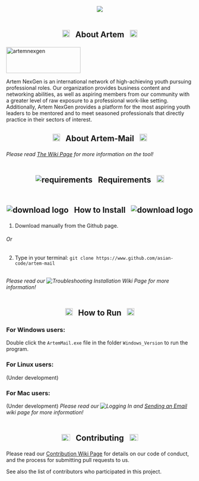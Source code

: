 <img src="https://github.com/asian-code/artem-mail/blob/master/images/topbargithub.gif" width="100%" height="5">

<p align="center">
<img src="https://github.com/asian-code/artem-mail/blob/master/artem-mail/artemlogo.gif">
</p>

<img src="https://github.com/asian-code/artem-mail/blob/master/images/topbargithub.gif" width="100%" height="5">

## <p align="center"> <img src="https://raw.githubusercontent.com/asian-code/artem-mail/master/images/artemalogo.png" alt="artem" width="20" height="20"> &nbsp; About Artem &nbsp; <img src="https://raw.githubusercontent.com/asian-code/artem-mail/master/images/artemalogo.png" alt="artem" width="20" height="20"> </p>

<img src="https://raw.githubusercontent.com/asian-code/artem-mail/master/images/artemnexgenlogo.png" alt="artemnexgen" width="200" height="70">

Artem NexGen is an international network of high-achieving youth pursuing professional roles. Our organization provides business content and networking abilities, as well as aspiring members from our community with a greater level of raw exposure to a professional work-like setting. Additionally, Artem NexGen provides a platform for the most aspiring youth leaders to be mentored and to meet seasoned professionals that directly practice in their sectors of interest. <br>

## <p align="center"> <img src="https://raw.githubusercontent.com/asian-code/artem-mail/master/images/artemmaillogo.png" alt="artemmail" width="20" height="20"> &nbsp; About Artem-Mail &nbsp; <img src="https://raw.githubusercontent.com/asian-code/artem-mail/master/images/artemmaillogo.png" alt="artemmail" width="20" height="20"> </p>

*Please read [The Wiki Page](https://github.com/asian-code/artem-mail/wiki) for more information on the tool!*

<img src="https://github.com/asian-code/artem-mail/blob/master/images/topbargithub.gif" width="100%" height="5">

## <p align="center"> <img src="https://raw.githubusercontent.com/asian-code/artem-mail/master/images/requirementslogo.png" alt="requirements"> &nbsp; Requirements &nbsp; <img src="https://raw.githubusercontent.com/asian-code/artem-mail/master/images/requirementslogo.png" alt="requirements" width="20" height="20"> </p>

<img src="https://github.com/asian-code/artem-mail/blob/master/images/topbargithub.gif" width="100%" height="5">

## <p align="center"> ![download logo](https://raw.githubusercontent.com/asian-code/artem-mail/master/images/howtoinstallimage.png) &nbsp; How to Install &nbsp; ![download logo](https://raw.githubusercontent.com/asian-code/artem-mail/master/images/howtoinstallimage.png) </p>

1. Download manually from the Github page.
###### Or
2. Type in your terminal:
`git clone https://www.github.com/asian-code/artem-mail`

<br> *Please read our ![Troubleshooting Installation Wiki Page](https://github.com/asian-code/artem-mail/wiki/Troubleshooting-Installation) for more information!*

<img src="https://github.com/asian-code/artem-mail/blob/master/images/topbargithub.gif" width="100%" height="5">

## <p align="center"> <img src="https://raw.githubusercontent.com/asian-code/artem-mail/master/images/howtorunimage.png" alt="running logo" width="20" height="20"> &nbsp; How to Run &nbsp; <img src="https://raw.githubusercontent.com/asian-code/artem-mail/master/images/howtorunimage.png" alt="running logo" width="20" height="20"> </p>

### For Windows users:
Double click the `ArtemMail.exe` file in the folder `Windows_Version` to run the program.<br>
### For Linux users:
(Under development)
### For Mac users:
(Under development)
*Please read our ![Logging In](https://github.com/asian-code/artem-mail/wiki/Logging-In) and [Sending an Email](https://github.com/asian-code/artem-mail/wiki/Sending-an-Email) wiki page for more information!*

<img src="https://github.com/asian-code/artem-mail/blob/master/images/topbargithub.gif" width="100%" height="5">

## <p align="center"> <p align="center"> <img src="http://cdn.onlinewebfonts.com/svg/img_452175.png" alt="contribution" width="23" height="18"> &nbsp; Contributing &nbsp; <img src="http://cdn.onlinewebfonts.com/svg/img_452175.png" alt="contribution" width="23" height="18"> </p>

Please read our [Contribution Wiki Page](https://github.com/asian-code/artem-mail/wiki/Contribution) for details on our code of conduct, and the process for submitting pull requests to us.

See also the list of contributors who participated in this project.

<img src="https://github.com/asian-code/artem-mail/blob/master/images/topbargithub.gif" width="100%" height="5">
